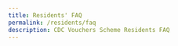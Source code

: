```yaml
---
title: Residents' FAQ
permalink: /residents/faq
description: CDC Vouchers Scheme Residents FAQ
---
```



